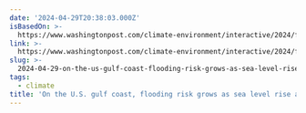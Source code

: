 ```yaml
---
date: '2024-04-29T20:38:03.000Z'
isBasedOn: >-
  https://www.washingtonpost.com/climate-environment/interactive/2024/flooding-sea-level-rise-gulf-coast/?itid=hp-top-table-main_p001_f002
link: >-
  https://www.washingtonpost.com/climate-environment/interactive/2024/flooding-sea-level-rise-gulf-coast/?itid=hp-top-table-main_p001_f002
slug: >-
  2024-04-29-on-the-us-gulf-coast-flooding-risk-grows-as-sea-level-rise-accelerates
tags:
  - climate
title: 'On the U.S. gulf coast, flooding risk grows as sea level rise accelerates -'
---
```


